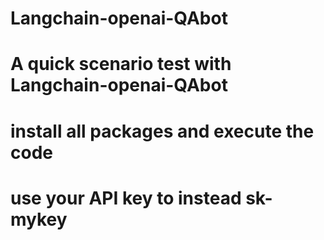# Langchain-openai-QAbot
# A quick scenario test with Langchain-openai-QAbot
# install all packages and execute the code
# use your API key to instead sk-mykey
